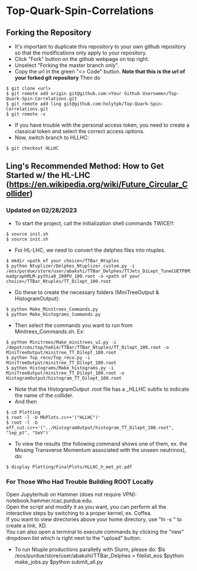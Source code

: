 # Top-Quark-Spin-Correlations
## Forking the Repository
- It's important to duplicate this repository to your own github repository so that the modifications only apply to your repository. 
- Click "Fork" button on the github webpage on top right. 
- Unselect "Forking the master branch only".
- Copy the url in the green "<> Code" button. **Note that this is the url of your forked git repository** Then do 
```
$ git clone <url>
$ git remote add origin git@github.com:<Your Github Username>/Top-Quark-Spin-Correlations.git
$ git remote add ling git@github.com:holytpk/Top-Quark-Spin-Correlations.git
$ git remote -v 
```
- If you have trouble with the personal access token, you need to create a classical token and select the correct access options. <br>
- Now, switch branch to HLLHC:
```
$ git checkout HLLHC
```
## Ling's Recommended Method: How to Get Started w/ the HL-LHC (https://en.wikipedia.org/wiki/Future_Circular_Collider)  
### Updated on 02/28/2023

- To start the project, call the initialization shell commands TWICE!!: <br>
```
$ source init.sh
$ source init.sh
```
- For HL-LHC, we need to convert the delphes files into ntuples.
```
$ mkdir <path of your choice>/TTBar_Ntuples
$ python Ntuplizer/Delphes_Ntuplizer_custom.py -i /eos/purdue/store/user/abakshi/TTBar_Delphes/TTJets_DiLept_TuneCUETP8M1_14TeV-madgraphMLM-pythia8_200PU_100.root -o <path of your choice>/TTBar_Ntuples/TT_Dilept_100.root

```
- Do these to create the necessary folders (MiniTreeOutput & HistogramOutput):
```
$ python Make_Minitrees_Commands.py
$ python Make_Histograms_Commands.py
```
- Then select the commands you want to run from Minitrees_Commands.sh. Ex: <br>
```
$ python Minitrees/Make_minitrees_v2.py -i /depot/cms/top/he614/TTBar/TTBar_Ntuples/TT_Dilept_100.root -o MiniTreeOutput/minitree_TT_Dilept_100.root
$ python Top_reco/Top_reco.py -i MiniTreeOutput/minitree_TT_Dilept_100.root
$ python Histograms/Make_histograms.py -i MiniTreeOutput/minitree_TT_Dilept_100.root -o HistogramOutput/histogram_TT_Dilept_100.root
```
- Note that the HistogramOutput .root file has a _HLLHC subfix to indicate the name of the collider. 
- And then <br>
```
$ cd Plotting
$ root -l -b MkPlots.cc++'("HLLHC")' 
$ root -l -b eff_cut.cc++'("../HistogramOutput/histogram_TT_Dilept_100.root", "lep_pt", "GeV")'
```
- To view the results (the following command shows one of them, ex. the Missing Transverse Momentum associated with the unseen neutrinos), do: <br>
```
$ display Plotting/FinalPlots/HLLHC_h_met_pt.pdf
```

### For Those Who Had Trouble Building ROOT Locally
Open Jupyterhub on Hammer (does not require VPN): notebook.hammer.rcac.purdue.edu. <br>
Open the script and modify it as you want, you can perform all the interactive steps by switching to a proper kernel, ex. Coffea. <br>
If you want to view directories above your home directory, use "ln -s <source directory> <how you like the link to be displayed>" to create a link, XD. <br>
You can also open a terminal to execute commands by clicking the "new" dropdown list which is right next to the "upload" button. <br>

- To run Ntuple productions parallelly with Slurm, please do: 
$ls /eos/purdue/store/user/abakshi/TTBar_Delphes > filelist_eos
$python make_jobs.py
$python submit_all.py